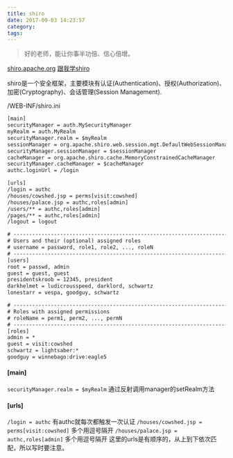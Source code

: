 ```yaml
---
title: shiro
date: 2017-09-03 14:23:57
category:
tags:
---
```

> 好的老师，能让你事半功倍、信心倍增。

[shiro.apache.org](https://shiro.apache.org/)
[跟我学shiro](http://jinnianshilongnian.iteye.com/blog/2018398)

shiro是一个安全框架，主要模块有认证(Authentication)、授权(Authorization)、加密(Cryptography)、会话管理(Session Management).

/WEB-INF/shiro.ini
```xml
[main]
securityManager = auth.MySecurityManager
myRealm = auth.MyRealm
securityManager.realm = $myRealm
sessionManager = org.apache.shiro.web.session.mgt.DefaultWebSessionManager
securityManager.sessionManager = $sessionManager
cacheManager = org.apache.shiro.cache.MemoryConstrainedCacheManager
securityManager.cacheManager = $cacheManager
authc.loginUrl = /login

[urls]
/login = authc
/houses/cowshed.jsp = perms[visit:cowshed]
/houses/palace.jsp = authc,roles[admin]
/users/** = authc,roles[admin]
/pages/** = authc,roles[admin]
/logout = logout

# -----------------------------------------------------------------------------
# Users and their (optional) assigned roles
# username = password, role1, role2, ..., roleN
# -----------------------------------------------------------------------------
[users]
root = passwd, admin
guest = guest, guest
presidentskroob = 12345, president
darkhelmet = ludicrousspeed, darklord, schwartz
lonestarr = vespa, goodguy, schwartz

# -----------------------------------------------------------------------------
# Roles with assigned permissions
# roleName = perm1, perm2, ..., permN
# -----------------------------------------------------------------------------
[roles]
admin = *
guest = visit:cowshed
schwartz = lightsaber:*
goodguy = winnebago:drive:eagle5
```

#### [main]
`securityManager.realm = $myRealm`  通过反射调用manager的setRealm方法

#### [urls]
`/login = authc`  有authc就每次都触发一次认证
`/houses/cowshed.jsp = perms[visit:cowshed]` 多个用逗号隔开
`/houses/palace.jsp = authc,roles[admin]`  多个用逗号隔开
这里的urls是有顺序的，从上到下依次匹配，所以写时要注意。
